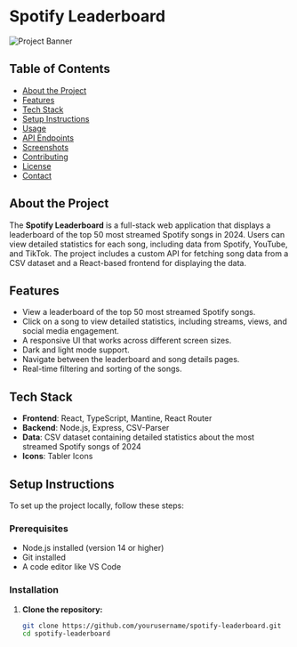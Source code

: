 # Spotify Leaderboard

![Project Banner](url-to-image-if-you-have-one)

## Table of Contents

- [About the Project](#about-the-project)
- [Features](#features)
- [Tech Stack](#tech-stack)
- [Setup Instructions](#setup-instructions)
- [Usage](#usage)
- [API Endpoints](#api-endpoints)
- [Screenshots](#screenshots)
- [Contributing](#contributing)
- [License](#license)
- [Contact](#contact)

## About the Project

The **Spotify Leaderboard** is a full-stack web application that displays a leaderboard of the top 50 most streamed Spotify songs in 2024. Users can view detailed statistics for each song, including data from Spotify, YouTube, and TikTok. The project includes a custom API for fetching song data from a CSV dataset and a React-based frontend for displaying the data.

## Features

- View a leaderboard of the top 50 most streamed Spotify songs.
- Click on a song to view detailed statistics, including streams, views, and social media engagement.
- A responsive UI that works across different screen sizes.
- Dark and light mode support.
- Navigate between the leaderboard and song details pages.
- Real-time filtering and sorting of the songs.

## Tech Stack

- **Frontend**: React, TypeScript, Mantine, React Router
- **Backend**: Node.js, Express, CSV-Parser
- **Data**: CSV dataset containing detailed statistics about the most streamed Spotify songs of 2024
- **Icons**: Tabler Icons

## Setup Instructions

To set up the project locally, follow these steps:

### Prerequisites

- Node.js installed (version 14 or higher)
- Git installed
- A code editor like VS Code

### Installation

1. **Clone the repository:**

   ```bash
   git clone https://github.com/yourusername/spotify-leaderboard.git
   cd spotify-leaderboard
